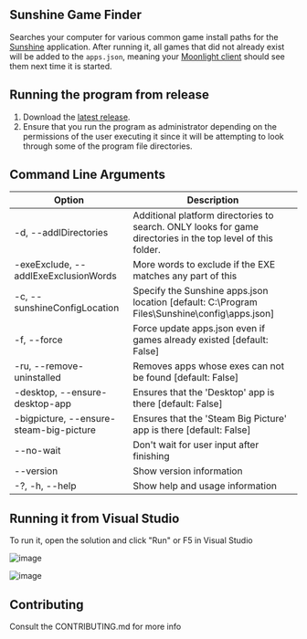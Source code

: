 ## Sunshine Game Finder
Searches your computer for various common game install paths for the [Sunshine](https://github.com/LizardByte/Sunshine) application. After running it, all games that did not already exist will be added to the `apps.json`, meaning your [Moonlight client](https://github.com/moonlight-stream/moonlight-qt) should see them next time it is started.

## Running the program from release
1. Download the [latest release](https://github.com/JMTK/SunshineGameFinder/releases). 
2. Ensure that you run the program as administrator depending on the permissions of the user executing it since it will be attempting to look through some of the program file directories.

## Command Line Arguments
| Option                                    | Description                                                                                               |
|-------------------------------------------|-----------------------------------------------------------------------------------------------------------|
| -d, --addlDirectories <addlDirectories>   | Additional platform directories to search. ONLY looks for game directories in the top level of this folder. |
| -exeExclude, --addlExeExclusionWords      | More words to exclude if the EXE matches any part of this <addlExeExclusionWords>                         |
| -c, --sunshineConfigLocation <sunshineConfigLocation> | Specify the Sunshine apps.json location [default: C:\Program Files\Sunshine\config\apps.json] |
| -f, --force                               | Force update apps.json even if games already existed [default: False]                                     |
| -ru, --remove-uninstalled                 | Removes apps whose exes can not be found [default: False]                                                 |
| -desktop, --ensure-desktop-app            | Ensures that the 'Desktop' app is there [default: False]                                                  |
| -bigpicture, --ensure-steam-big-picture    | Ensures that the 'Steam Big Picture' app is there [default: False]                                        |
| --no-wait                                 | Don't wait for user input after finishing                                                                  |
| --version                                 | Show version information                                                                                   |
| -?, -h, --help                            | Show help and usage information                                                                            |

## Running it from Visual Studio
To run it, open the solution and click "Run" or F5 in Visual Studio

![image](https://user-images.githubusercontent.com/877114/227733782-922c06f1-12b9-44bc-bbf4-0bd012559440.png)

![image](https://user-images.githubusercontent.com/877114/227733789-6068f7ff-7c7e-40c2-b461-ae82d2c708c3.png)

## Contributing
Consult the CONTRIBUTING.md for more info

